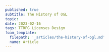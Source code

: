 ```yaml
---
published: true
subtitle: The History of OGL
topic:
date: 2023-02-16
tags: TTRPG Licenses Design
foam_template:
  filepath: '_articles/the-history-of-ogl.md'
  name: Article
---
```


# 